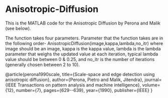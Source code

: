 # Anisotropic-Diffusion
This is the MATLAB code for the Anisotropic Diffusion by Perona and Malik (see below).

The function takes four parameters. Parameter that the function takes are in the following order-
AnisotropicDiffusion(image,kappa,lambda,no_itr)
where image should be an image,
kappa is the kappa value,
lambda is the lambda parameter that weighs the updated value at each iteration,
typical lambda value should be between 0 & 0.25,
and no_itr is the number of iterations (generally chosen between 2 to 10).

  @article{perona1990scale,
    title={Scale-space and edge detection using anisotropic diffusion},
    author={Perona, Pietro and Malik, Jitendra},
    journal={IEEE Transactions on pattern analysis and machine intelligence},
    volume={12},
    number={7},
    pages={629--639},
    year={1990},
    publisher={IEEE}
  }
